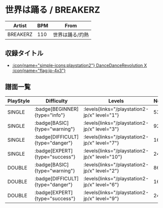 # 世界は踊る / BREAKERZ

|Artist|BPM|From|
|------|---|----|
|BREAKERZ|110|世界は踊る/灼熱|

## 収録タイトル

- [:icon{name="simple-icons:playstation2"} DanceDanceRevolution X :icon{name="flag:jp-4x3"}](/playstation2-jp/x)

## 譜面一覧

|PlayStyle|Difficulty|Levels|Notes|Movie|
|---------|----------|------|-----|-----|
|SINGLE| :badge[BEGINNER]{type="info"}| :levels{links="/playstation2-jp/x" level="1"}|53/2||
|SINGLE| :badge[BASIC]{type="warning"}| :levels{links="/playstation2-jp/x" level="3"}|92/9||
|SINGLE| :badge[DIFFICULT]{type="danger"}| :levels{links="/playstation2-jp/x" level="7"}|164/8||
|SINGLE| :badge[EXPERT]{type="success"}| :levels{links="/playstation2-jp/x" level="10"}|240/5||
|DOUBLE| :badge[BASIC]{type="warning"}| :levels{links="/playstation2-jp/x" level="2"}|86/0||
|DOUBLE| :badge[DIFFICULT]{type="danger"}| :levels{links="/playstation2-jp/x" level="6"}|160/3||
|DOUBLE| :badge[EXPERT]{type="success"}| :levels{links="/playstation2-jp/x" level="9"}|241/6||
